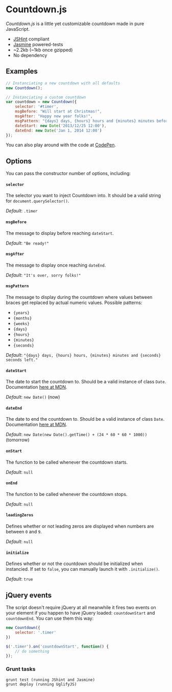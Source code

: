 Countdown.js
============

*Countdown.js* is a little yet customizable countdown made in pure JavaScript.

* [JSHint](http://www.jshint.com/) compliant
* [Jasmine](https://jasmine.github.io/) powered-tests
* ~2.2kb (~1kb once gzipped)
* No dependency

## Examples

```javascript
// Instanciating a new countdown with all defaults
new Countdown();

// Instanciating a custom countdown
var countdown = new Countdown({
    selector: '#timer',
    msgBefore: "Will start at Christmas!",
    msgAfter: "Happy new year folks!",
    msgPattern: "{days} days, {hours} hours and {minutes} minutes before new year!",
    dateStart: new Date('2013/12/25 12:00'),
    dateEnd: new Date('Jan 1, 2014 12:00')
});
```

You can also play around with the code at [CodePen](http://codepen.io/KittyGiraudel/pen/vCyJq).

## Options

You can pass the constructor number of options, including:

#### `selector`

The selector you want to inject Countdown into. It should be a valid string for `document.querySelector()`.

*Default*: `.timer`

#### `msgBefore`

The message to display before reaching `dateStart`.

*Default*: `"Be ready!"`

#### `msgAfter`

The message to display once reaching `dateEnd`.

*Default*: `"It's over, sorry folks!"`

#### `msgPattern`

The message to display during the countdown where values between braces get replaced by actual numeric values.
Possible patterns:

* `{years}`
* `{months}`
* `{weeks}`
* `{days}`
* `{hours}`
* `{minutes}`
* `{seconds}`

*Default*: `"{days} days, {hours} hours, {minutes} minutes and {seconds} seconds left."`

#### `dateStart`

The date to start the countdown to. Should be a valid instance of class `Date`. Documentation [here at MDN](https://developer.mozilla.org/en-US/docs/Web/JavaScript/Reference/Global_Objects/Date).

*Default*: `new Date()` (now)

#### `dateEnd`

The date to end the countdown to. Should be a valid instance of class `Date`. Documentation [here at MDN](https://developer.mozilla.org/en-US/docs/Web/JavaScript/Reference/Global_Objects/Date).

*Default*: `new Date(new Date().getTime() + (24 * 60 * 60 * 1000))` (tomorrow)

#### `onStart`

The function to be called whenever the countdown starts.

*Default*: `null`

#### `onEnd`

The function to be called whenever the countdown stops.

*Default*: `null`

#### `leadingZeros`

Defines whether or not leading zeros are displayed when numbers are between `0` and `9`.

*Default*: `null`

#### `initialize`

Defines whether or not the countdown should be initialized when instancied. If set to `false`, you can manually launch it with `.initialize()`.

*Default*: `true`

## jQuery events

The script doesn't require jQuery at all meanwhile it fires two events on your element if you happen to have jQuery loaded: `countdownStart` and `countdownEnd`. You can use them this way:

``` javascript
new Countdown({
    selector: '.timer'
})

$('.timer').on('countdownStart', function() {
    // do something
});
```

### Grunt tasks

```
grunt test (running JShint and Jasmine)
grunt deploy (running UglifyJS)
```
